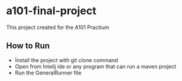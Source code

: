 # a101-final-project
This project created for the A101 Practium

## How to Run
- İnstall the project with git clone command
- Open from İntelij ide or any program that can run a maven project
- Run the GeneralRunner file
